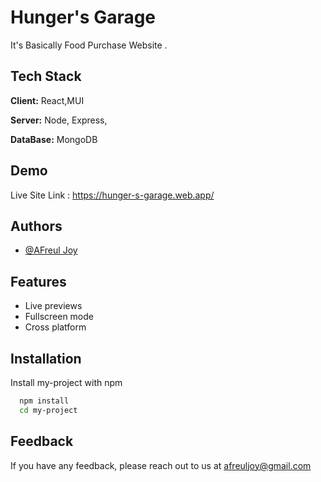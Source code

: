 
# Hunger's Garage

It's Basically Food Purchase Website .

## Tech Stack

**Client:** React,MUI

**Server:** Node, Express,

**DataBase:** MongoDB

## Demo

Live Site Link : https://hunger-s-garage.web.app/


## Authors

- [@AFreul Joy](https://github.com/afreul-joy)

## Features

- Live previews
- Fullscreen mode
- Cross platform

## Installation

Install my-project with npm

```bash
  npm install
  cd my-project 
```
    
## Feedback

If you have any feedback, please reach out to us at afreuljoy@gmail.com




